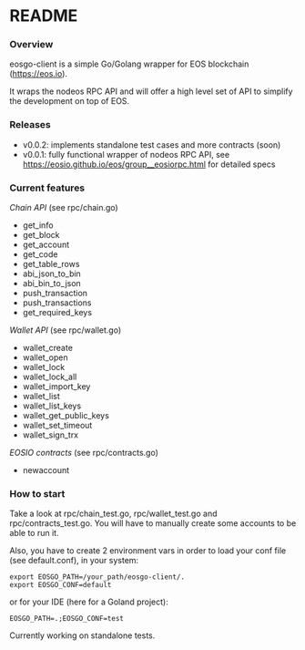 # README #

### Overview ###

eosgo-client is a simple Go/Golang wrapper for EOS blockchain (https://eos.io).

It wraps the nodeos RPC API and will offer a high level set of API to simplify the development on top of EOS.

### Releases ###

- v0.0.2: implements standalone test cases and more contracts (soon)
- v0.0.1: fully functional wrapper of nodeos RPC API, see https://eosio.github.io/eos/group__eosiorpc.html for detailed specs

### Current features ###

*Chain API* (see rpc/chain.go)
- get_info
- get_block
- get_account
- get_code
- get_table_rows
- abi_json_to_bin
- abi_bin_to_json
- push_transaction
- push_transactions
- get_required_keys

*Wallet API* (see rpc/wallet.go)
- wallet_create
- wallet_open
- wallet_lock
- wallet_lock_all
- wallet_import_key
- wallet_list
- wallet_list_keys
- wallet_get_public_keys
- wallet_set_timeout
- wallet_sign_trx

*EOSIO contracts* (see rpc/contracts.go)
- newaccount

### How to start ###

Take a look at rpc/chain_test.go, rpc/wallet_test.go and rpc/contracts_test.go. You will have to manually create some accounts to be able to run it.

Also, you have to create 2 environment vars in order to load your conf file (see default.conf), in your system:
```
export EOSGO_PATH=/your_path/eosgo-client/.
export EOSGO_CONF=default
```
or for your IDE (here for a Goland project):
```
EOSGO_PATH=.;EOSGO_CONF=test
```

Currently working on standalone tests.

